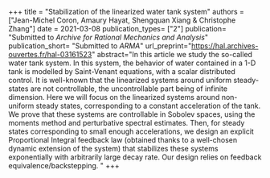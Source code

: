 +++
title = "Stabilization of the linearized water tank system"
authors = ["Jean-Michel Coron, Amaury Hayat, Shengquan Xiang & Christophe Zhang"]
date = 2021-03-08
publication_types= ["2"]
publication= "Submitted to *Archive for Rational Mechanics and Analysis*"
publication_short= "Submitted to *ARMA*"
url_preprint="https://hal.archives-ouvertes.fr/hal-03161523"
abstract="In this article we study the so-called water tank system. In this system, the behavior of water contained in a 1-D tank is modelled by Saint-Venant equations, with a scalar distributed control. It is well-known that the linearized systems around uniform steady-states are not controllable, the uncontrollable part being of infinite dimension. Here we will focus on the linearized systems around non-uniform steady states, corresponding to a constant acceleration of the tank. We prove that these systems are controllable in Sobolev spaces, using the moments method and perturbative spectral estimates. Then, for steady states corresponding to small enough accelerations, we design an explicit Proportional Integral feedback law (obtained thanks to a well-chosen dynamic extension of the system) that stabilizes these systems exponentially with arbitrarily large decay rate. Our design relies on feedback equivalence/backstepping. "
+++
